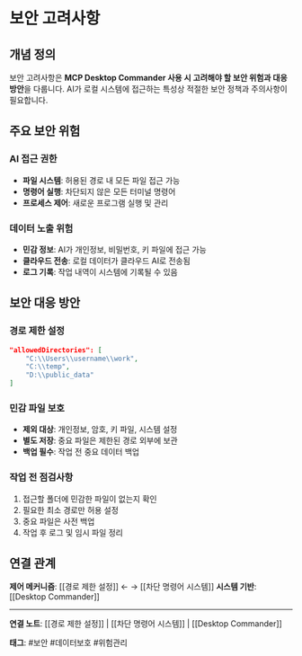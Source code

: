 # 보안 고려사항

## 개념 정의

보안 고려사항은 **MCP Desktop Commander 사용 시 고려해야 할 보안 위험과 대응 방안**을 다룹니다. AI가 로컬 시스템에 접근하는 특성상 적절한 보안 정책과 주의사항이 필요합니다.

## 주요 보안 위험

### AI 접근 권한
- **파일 시스템**: 허용된 경로 내 모든 파일 접근 가능
- **명령어 실행**: 차단되지 않은 모든 터미널 명령어
- **프로세스 제어**: 새로운 프로그램 실행 및 관리

### 데이터 노출 위험
- **민감 정보**: AI가 개인정보, 비밀번호, 키 파일에 접근 가능
- **클라우드 전송**: 로컬 데이터가 클라우드 AI로 전송됨
- **로그 기록**: 작업 내역이 시스템에 기록될 수 있음

## 보안 대응 방안

### 경로 제한 설정
```json
"allowedDirectories": [
    "C:\\Users\\username\\work",
    "C:\\temp",
    "D:\\public_data"
]
```

### 민감 파일 보호
- **제외 대상**: 개인정보, 암호, 키 파일, 시스템 설정
- **별도 저장**: 중요 파일은 제한된 경로 외부에 보관
- **백업 필수**: 작업 전 중요 데이터 백업

### 작업 전 점검사항
1. 접근할 폴더에 민감한 파일이 없는지 확인
2. 필요한 최소 경로만 허용 설정
3. 중요 파일은 사전 백업
4. 작업 후 로그 및 임시 파일 정리

## 연결 관계

**제어 메커니즘**: [[경로 제한 설정]] ← → [[차단 명령어 시스템]]
**시스템 기반**: [[Desktop Commander]]

---

**연결 노트**: [[경로 제한 설정]] | [[차단 명령어 시스템]] | [[Desktop Commander]]

**태그**: #보안 #데이터보호 #위험관리